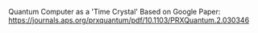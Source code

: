 Quantum Computer as a 'Time Crystal' 
Based on Google Paper: https://journals.aps.org/prxquantum/pdf/10.1103/PRXQuantum.2.030346 

